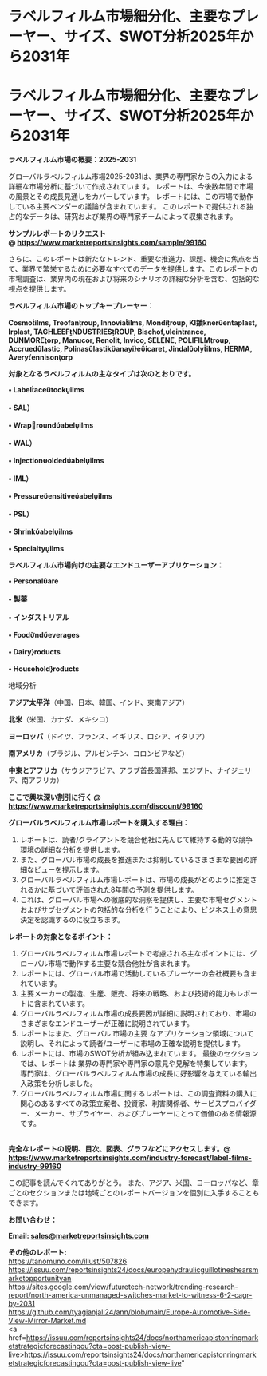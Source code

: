 # ラベルフィルム市場細分化、主要なプレーヤー、サイズ、SWOT分析2025年から2031年
# ラベルフィルム市場細分化、主要なプレーヤー、サイズ、SWOT分析2025年から2031年

<strong><b>ラベルフィルム市場の概要：2025-2031</b></strong>

グローバルラベルフィルム市場2025-2031は、業界の専門家からの入力による詳細な市場分析に基づいて作成されています。 レポートは、今後数年間で市場の風景とその成長見通しをカバーしています。 レポートには、この市場で動作している主要ベンダーの議論が含まれています。 このレポートで提供される独占的なデータは、研究および業界の専門家チームによって収集されます。

<strong>サンプルレポートのリクエスト @ <a href=https://www.marketreportsinsights.com/sample/99160>https://www.marketreportsinsights.com/sample/99160</a></strong>

さらに、このレポートは新たなトレンド、重要な推進力、課題、機会に焦点を当て、業界で繁栄するために必要なすべてのデータを提供します。このレポートの市場調査は、業界内の現在および将来のシナリオの詳細な分析を含む、包括的な視点を提供します。

<strong>ラベルフィルム市場のトップキープレーヤー：</strong>

<strong>Cosmoilms, Treofanroup, Innoviailms, Mondiroup, Kl鐼knerentaplast, Irplast, TAGHLEEFNDUSTRIESROUP, Bischof,leinrance, DUNMOREorp, Manucor, Renolit, Invico, SELENE, POLIFILMroup, Accruedlastic, Polinaslastikanayieicaret, Jindalolyilms, HERMA, Averyennisonorp</strong>

<strong><b>対象となるラベルフィルムの主なタイプは次のとおりです。</b></strong>

<strong>• Labelacetockilms<br><br>• SAL）<br><br>• Wraproundabelilms<br><br>• WAL）<br><br>• Injectionoldedabelilms<br><br>• IML）<br><br>• Pressureensitiveabelilms<br><br>• PSL）<br><br>• Shrinkabelilms<br><br>• Specialtyilms</strong>

<strong><b>ラベルフィルム市場向けの主要なエンドユーザーアプリケーション：</b></strong>

<strong>• Personalare<br><br>• 製薬<br><br>• インダストリアル<br><br>• Foodndeverages<br><br>• Dairyroducts<br><br>• Householdroducts</strong>

 地域分析

<strong><b>アジア太平洋</b></strong>（中国、日本、韓国、インド、東南アジア）

<strong><b>北米</b></strong>（米国、カナダ、メキシコ）

<strong><b>ヨーロッパ</b></strong>（ドイツ、フランス、イギリス、ロシア、イタリア）

<strong><b>南アメリカ</b></strong>（ブラジル、アルゼンチン、コロンビアなど）

<strong><b>中東とアフリカ</b></strong>（サウジアラビア、アラブ首長国連邦、エジプト、ナイジェリア、南アフリカ）

<strong>ここで興味深い割引に行く @ <a href=https://www.marketreportsinsights.com/discount/99160>https://www.marketreportsinsights.com/discount/99160</a></strong>

<strong><b>グローバルラベルフィルム市場レポートを購入する理由：</b></strong>
<ol>
  <li>レポートは、読者/クライアントを競合他社に先んじて維持する動的な競争環境の詳細な分析を提供します。</li>
  <li>また、グローバル市場の成長を推進または抑制しているさまざまな要因の詳細なビューを提示します。</li>
  <li>グローバルラベルフィルム市場レポートは、市場の成長がどのように推定されるかに基づいて評価された8年間の予測を提供します。</li>
  <li>これは、グローバル市場への徹底的な洞察を提供し、主要な市場セグメントおよびサブセグメントの包括的な分析を行うことにより、ビジネス上の意思決定を認識するのに役立ちます。</li>
</ol>
<strong><b>レポートの対象となるポイント：</b></strong>
<ol>
  <li>グローバルラベルフィルム市場レポートで考慮される主なポイントには、グローバル市場で動作する主要な競合他社が含まれます。</li>
  <li>レポートには、グローバル市場で活動しているプレーヤーの会社概要も含まれています。</li>
  <li>主要メーカーの製造、生産、販売、将来の戦略、および技術的能力もレポートに含まれています。</li>
  <li>グローバルラベルフィルム市場の成長要因が詳細に説明されており、市場のさまざまなエンドユーザーが正確に説明されています。</li>
  <li>レポートはまた、グローバル 市場の主要 なアプリケーション領域について説明し、それによって読者/ユーザーに市場の正確な説明を提供します。</li>
  <li>レポートには、市場のSWOT分析が組み込まれています。 最後のセクションでは、レポートは 業界の専門家や専門家の意見や見解を特集しています。 専門家は、グローバルラベルフィルム市場の成長に好影響を与えている輸出入政策を分析しました。</li>
  <li>グローバルラベルフィルム市場に関するレポートは、この調査資料の購入に関心のあるすべての政策立案者、投資家、利害関係者、サービスプロバイダー、メーカー、サプライヤー、およびプレーヤーにとって価値のある情報源です。</li>
</ol><br>
<strong>完全なレポートの説明、目次、図表、グラフなどにアクセスします。@ <a href=https://www.marketreportsinsights.com/industry-forecast/label-films-industry-99160>https://www.marketreportsinsights.com/industry-forecast/label-films-industry-99160</a></strong>

この記事を読んでくれてありがとう。 また、アジア、米国、ヨーロッパなど、章ごとのセクションまたは地域ごとのレポートバージョンを個別に入手することもできます。

<strong><b>お問い合わせ：</b></strong>

<strong>Email: </strong><a href=mailto:sales@marketreportsinsights.com><strong>sales@marketreportsinsights.com</strong></a>

<strong>その他のレポート:</strong>
<br>
<a href=https://tanomuno.com/illust/507826>https://tanomuno.com/illust/507826</a>
<br>
<a href=https://issuu.com/reportsinsights24/docs/europehydraulicguillotineshearsmarketopportunityan>https://issuu.com/reportsinsights24/docs/europehydraulicguillotineshearsmarketopportunityan</a>
<br>
<a href=https://sites.google.com/view/futuretech-network/trending-research-report/north-america-unmanaged-switches-market-to-witness-6-2-cagr-by-2031>https://sites.google.com/view/futuretech-network/trending-research-report/north-america-unmanaged-switches-market-to-witness-6-2-cagr-by-2031</a>
<br>
<a href=https://github.com/tyagianjali24/ann/blob/main/Europe-Automotive-Side-View-Mirror-Market.md>https://github.com/tyagianjali24/ann/blob/main/Europe-Automotive-Side-View-Mirror-Market.md</a>
<br>
<a href=https://issuu.com/reportsinsights24/docs/northamericapistonringmarketstrategicforecastingou?cta=post-publish-view-live>https://issuu.com/reportsinsights24/docs/northamericapistonringmarketstrategicforecastingou?cta=post-publish-view-live</a>"

